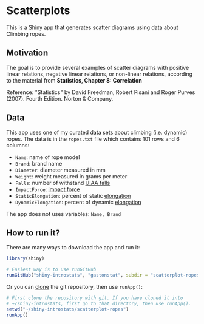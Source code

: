 # Scatterplots 

This is a Shiny app that generates scatter diagrams using data about Climbing ropes.


## Motivation

The goal is to provide several examples of scatter diagrams with positive linear relations, negative linear relations, or non-linear relations, according to the material from __Statistics, Chapter 8: Correlation__

Reference: "Statistics" by David Freedman, Robert Pisani and Roger Purves (2007). Fourth Edition. Norton & Company.


## Data

This app uses one of my curated data sets about climbing (i.e. dynamic) ropes. The data is in the `ropes.txt` file which contains 101 rows and 6 columns: 

- `Name`: name of rope model
- `Brand`: brand name
- `Diameter`: diameter measured in mm
- `Weight`: weight measured in grams per meter 
- `Falls`: number of withstand [UIAA falls](http://www.rockandice.com/lates-news/Climb-Safe-fall-factors-explained)
- `ImpactForce`: [impact force](https://www.petzl.com/en/Sport/Fall-factor-and-impact-force---theory?ProductName=ARIAL-9-5-mm#.Vt-KFpMrL2Q)
- `StaticElongation`: percent of static [elongation](https://www.petzl.com/en/Sport/Elongation?ProductName=JAVA-10-3-mm#.Vt-KUZMrL2Q)
- `DynamicElongation`: percent of dynamic [elongation](https://www.petzl.com/en/Sport/Elongation?ProductName=JAVA-10-3-mm#.Vt-KUZMrL2Q)

The app does not uses variables: `Name, Brand`


## How to run it?

There are many ways to download the app and run it:

```R
library(shiny)

# Easiest way is to use runGitHub
runGitHub("shiny-introstats", "gastonstat", subdir = "scatterplot-ropes")
```

Or you can [clone](http://stackoverflow.com/questions/651038/how-do-you-clone-a-git-repository-into-a-specific-folder) the git repository, then use `runApp()`:

```R
# First clone the repository with git. If you have cloned it into
# ~/shiny-introstats, first go to that directory, then use runApp().
setwd("~/shiny-introstats/scatterplot-ropes")
runApp()
```
